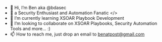 - 👋 Hi, I’m Ben aka @bdasec
- 👀 a Security Enthusiast and Automation Fanatic </>
- 🌱 I’m currently learning XSOAR Playbook Development
- 💞️ I’m looking to collaborate on XSOAR Playbooks, Security Automation Tools and more... :)
- 📫 How to reach me, just drop an email to benatpost@gmail.com

<!---
p-bd/p-bd is a ✨ special ✨ repository because its `README.md` (this file) appears on your GitHub profile.
You can click the Preview link to take a look at your changes.
--->
